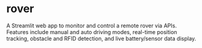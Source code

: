 # rover
A Streamlit web app to monitor and control a remote rover via APIs. Features include manual and auto driving modes, real-time position tracking, obstacle and RFID detection, and live battery/sensor data display.
